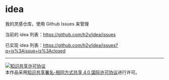 # idea
我的灵感仓库，使用 Github Issues 来管理

当前的 idea 列表：<https://github.com/h2y/idea/issues>

已实现 idea 列表：<https://github.com/h2y/idea/issues?q=is%3Aissue+is%3Aclosed>

---------
<div><a rel="license" href="http://creativecommons.org/licenses/by-sa/4.0/"><img alt="知识共享许可协议" style="border-width:0" src="https://i.creativecommons.org/l/by-sa/4.0/88x31.png" /></a><br />本作品采用<a rel="license" href="http://creativecommons.org/licenses/by-sa/4.0/">知识共享署名-相同方式共享 4.0 国际许可协议</a>进行许可。</div>
